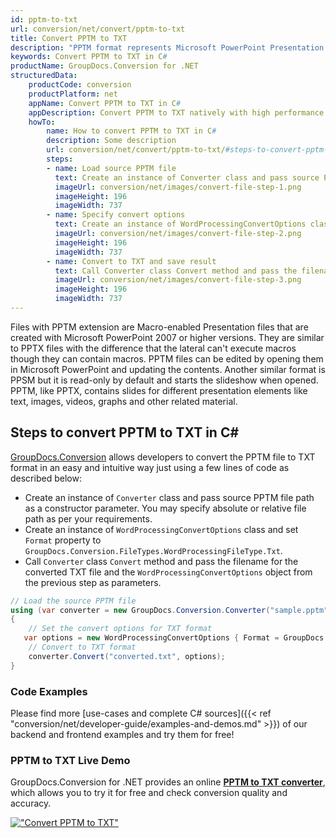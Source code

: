 ```yaml
---
id: pptm-to-txt
url: conversion/net/convert/pptm-to-txt
title: Convert PPTM to TXT
description: "PPTM format represents Microsoft PowerPoint Presentation with .pptm extension. Learn how to convert PPTM to TXT file programmatically in C# language using GroupDocs.Conversion for .NET library."
keywords: Convert PPTM to TXT in C#
productName: GroupDocs.Conversion for .NET
structuredData:
    productCode: conversion
    productPlatform: net
    appName: Convert PPTM to TXT in C#
    appDescription: Convert PPTM to TXT natively with high performance using C# language and server side GroupDocs.Conversion for .NET APIs, without the use of any software like Microsoft or Open Office.
    howTo:
        name: How to convert PPTM to TXT in C# 
        description: Some description
        url: conversion/net/convert/pptm-to-txt/#steps-to-convert-pptm-to-txt-in-c
        steps:
        - name: Load source PPTM file 
          text: Create an instance of Converter class and pass source PPTM file path as a constructor parameter. You may specify absolute or relative file path as per your requirements. 
          imageUrl: conversion/net/images/convert-file-step-1.png
          imageHeight: 196
          imageWidth: 737
        - name: Specify convert options 
          text: Create an instance of WordProcessingConvertOptions class.
          imageUrl: conversion/net/images/convert-file-step-2.png
          imageHeight: 196
          imageWidth: 737
        - name: Convert to TXT and save result 
          text: Call Converter class Convert method and pass the filename for the converted HTML file and the WordProcessingConvertOptions object from the previous step as parameters.
          imageUrl: conversion/net/images/convert-file-step-3.png
          imageHeight: 196
          imageWidth: 737
---
```


Files with PPTM extension are Macro-enabled Presentation files that are created with Microsoft PowerPoint 2007 or higher versions. They are similar to PPTX files with the difference that the lateral can't execute macros though they can contain macros. PPTM files can be edited by opening them in Microsoft PowerPoint and updating the contents. Another similar format is PPSM but it is read-only by default and starts the slideshow when opened. PPTM, like PPTX, contains slides for different presentation elements like text, images, videos, graphs and other related material.

## Steps to convert PPTM to TXT in C#

[GroupDocs.Conversion](https://products.groupdocs.com/conversion/net) allows developers to convert the PPTM file to TXT format in an easy and intuitive way just using a few lines of code as described below:

* Create an instance of `Converter` class and pass source PPTM file path as a constructor parameter. You may specify absolute or relative file path as per your requirements. 
* Create an instance of `WordProcessingConvertOptions` class and set `Format` property to `GroupDocs.Conversion.FileTypes.WordProcessingFileType.Txt`.
* Call `Converter` class `Convert` method and pass the filename for the converted TXT file and the `WordProcessingConvertOptions` object from the previous step as parameters.

```csharp
// Load the source PPTM file
using (var converter = new GroupDocs.Conversion.Converter("sample.pptm"))
{
    // Set the convert options for TXT format
   var options = new WordProcessingConvertOptions { Format = GroupDocs.Conversion.FileTypes.WordProcessingFileType.Txt };
    // Convert to TXT format
    converter.Convert("converted.txt", options);
}
```

### Code Examples

Please find more [use-cases and complete C# sources]({{< ref "conversion/net/developer-guide/examples-and-demos.md" >}}) of our backend and frontend examples and try them for free!

### PPTM to TXT Live Demo

GroupDocs.Conversion for .NET provides an online [**PPTM to TXT converter**](https://products.groupdocs.app/conversion/pptm-to-txt), which allows you to try it for free and check conversion quality and accuracy.

[!["Convert PPTM to TXT"](conversion/net/images/convert-to-txt/convert-pptm-to-txt.png)](https://products.groupdocs.app/conversion/pptm-to-txt)